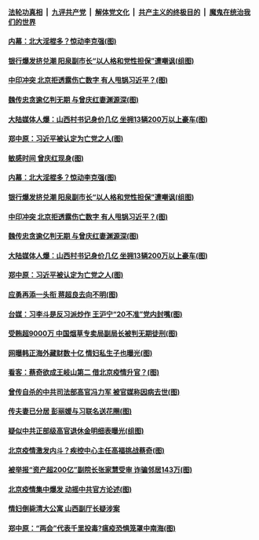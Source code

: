 

####  [法轮功真相](../../../../basic/blob/master/README.md?t=06211531) &nbsp;|&nbsp; [九评共产党](../../../../9ping.md/blob/master/README.md?t=06211531) &nbsp;|&nbsp; [解体党文化](../../../../jtdwh.md/blob/master/README.md?t=06211531)  &nbsp;|&nbsp; [共产主义的终极目的](../../../../gczydzjmd.md/blob/master/README.md?t=06211531) &nbsp;|&nbsp; [魔鬼在统治我们的世界](../../../../mgztzwmdsj.md/blob/master/README.md?t=06211531) 

#### [内幕：北大淫棍多？惊动李克强(图)](../pages/p2/937174.md?t=06211531) 

#### [银行爆发挤兑潮 阳泉副市长“以人格和党性担保”遭嘲讽(组图)](../pages/p2/937156.md?t=06211531) 

#### [中印冲突 北京拒透露伤亡数字 有人甩锅习近平？(图)](../pages/p2/937127.md?t=06211531) 

#### [魏传忠贪逾亿判无期 与曾庆红妻渊源深(图)](../pages/p2/937057.md?t=06211531) 

#### [大陆媒体人爆：山西村书记身价几亿 坐拥13辆200万以上豪车(图)](../pages/p2/937109.md?t=06211531) 

#### [郑中原：习近平被认定为亡党之人(图)](../pages/p2/937074.md?t=06211531) 

#### [敏感时间 曾庆红现身(图)](../pages/p2/937227.md?t=06211531) 

#### [内幕：北大淫棍多？惊动李克强(图)](../pages/p2/937174.md?t=06211531) 

#### [银行爆发挤兑潮 阳泉副市长“以人格和党性担保”遭嘲讽(组图)](../pages/p2/937156.md?t=06211531) 

#### [中印冲突 北京拒透露伤亡数字 有人甩锅习近平？(图)](../pages/p2/937127.md?t=06211531) 

#### [魏传忠贪逾亿判无期 与曾庆红妻渊源深(图)](../pages/p2/937057.md?t=06211531) 

#### [大陆媒体人爆：山西村书记身价几亿 坐拥13辆200万以上豪车(图)](../pages/p2/937109.md?t=06211531) 

#### [郑中原：习近平被认定为亡党之人(图)](../pages/p2/937074.md?t=06211531) 

#### [应勇再添一头衔 蒋超良去向不明(图)](../pages/p2/937041.md?t=06211531) 

#### [台媒：习李斗是反习派炒作 王沪宁“20不准”党内封嘴(图)](../pages/p2/937047.md?t=06211531) 

#### [受贿超9000万 中国烟草专卖局副局长被判无期徒刑(图)](../pages/p2/937009.md?t=06211531) 

#### [网曝韩正海外藏财数十亿 情妇私生子也曝光(图)](../pages/p2/936952.md?t=06211531) 

#### [看客：蔡奇欲成王岐山第二 借北京疫情升官？(图)](../pages/p2/936962.md?t=06211531) 

#### [曾传自杀的中共司法部高官冯力军 被官媒称因病去世(图)](../pages/p2/936909.md?t=06211531) 

#### [传夫妻已分居 彭丽媛与习联名送花圈(图)](../pages/p2/936900.md?t=06211531) 

#### [疑似中共正部级高官退休金明细表曝光(组图)](../pages/p2/936630.md?t=06211531) 

#### [北京疫情激发内斗？疾控中心主任高福挑战蔡奇(图)](../pages/p2/936859.md?t=06211531) 

#### [被举报“资产超200亿”副院长张家慧受审 诈骗邻居143万(图)](../pages/p2/936837.md?t=06211531) 

#### [北京疫情集中爆发 动摇中共官方论述(图)](../pages/p2/936814.md?t=06211531) 

#### [情妇倒毙清大公寓 山西副厅长疑涉案](../pages/p2/936810.md?t=06211531) 

#### [郑中原：“两会”代表千里投毒?瘟疫恐惧笼罩中南海(图)](../pages/p2/936705.md?t=06211531) 

